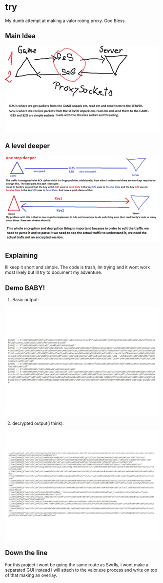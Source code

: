 # try
 My dumb attempt at making a valor rotmg proxy. God Bless.

## Main Idea
<p align="center">
  <img src="maini.jpg" />
</p>

## A level deeper
<p align="center">
  <img src="deeper.png" />
</p>

## Explaining
Ill keep it short and simple. The code is trash, Im trying and it wont work most likely but Ill try to document my adventure.

## Demo BABY!
1. Basic output:
<p align="center">
  <img src="boutput.jpg" />
</p>

2. decrypted output(i think):
<p align="center">
  <img src="rc4output.jpg" />
</p>

## Down the line
For this project i wont be going the same route as Swrlly, i wont make a separated GUI instead i will attach to the valor.exe process and write on top of that making an overlay. 
